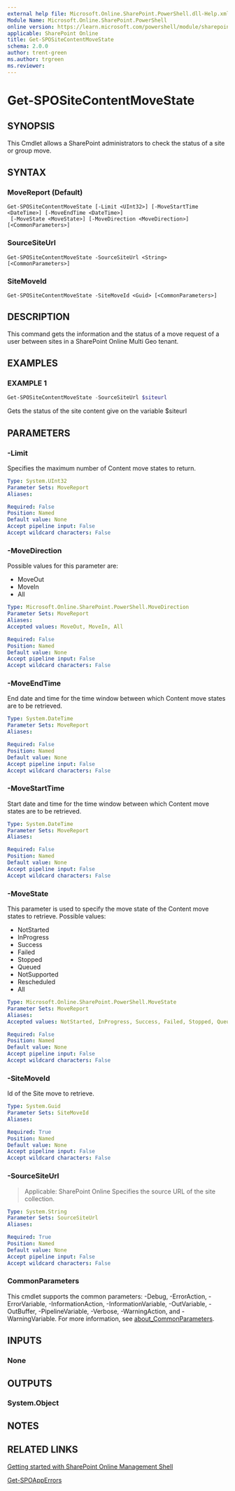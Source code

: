 ```yaml
---
external help file: Microsoft.Online.SharePoint.PowerShell.dll-Help.xml
Module Name: Microsoft.Online.SharePoint.PowerShell
online version: https://learn.microsoft.com/powershell/module/sharepoint-online/get-spositecontentmovestate
applicable: SharePoint Online
title: Get-SPOSiteContentMoveState
schema: 2.0.0
author: trent-green
ms.author: trgreen
ms.reviewer:
---
```


# Get-SPOSiteContentMoveState

## SYNOPSIS

This Cmdlet allows a SharePoint administrators to check the status of a site or group move.

## SYNTAX

### MoveReport (Default)
```
Get-SPOSiteContentMoveState [-Limit <UInt32>] [-MoveStartTime <DateTime>] [-MoveEndTime <DateTime>]
 [-MoveState <MoveState>] [-MoveDirection <MoveDirection>] [<CommonParameters>]
```

### SourceSiteUrl
```
Get-SPOSiteContentMoveState -SourceSiteUrl <String> [<CommonParameters>]
```

### SiteMoveId
```
Get-SPOSiteContentMoveState -SiteMoveId <Guid> [<CommonParameters>]
```

## DESCRIPTION

This command gets the information and the status of a move request of a user between sites in a SharePoint Online Multi Geo tenant.

## EXAMPLES

### EXAMPLE 1

```powershell
Get-SPOSiteContentMoveState -SourceSiteUrl $siteurl
```

Gets the status of the site content give on the variable $siteurl

## PARAMETERS

### -Limit
Specifies the maximum number of Content move states to return.

```yaml
Type: System.UInt32
Parameter Sets: MoveReport
Aliases:

Required: False
Position: Named
Default value: None
Accept pipeline input: False
Accept wildcard characters: False
```

### -MoveDirection
Possible values for this parameter are:
- MoveOut
- MoveIn
- All

```yaml
Type: Microsoft.Online.SharePoint.PowerShell.MoveDirection
Parameter Sets: MoveReport
Aliases:
Accepted values: MoveOut, MoveIn, All

Required: False
Position: Named
Default value: None
Accept pipeline input: False
Accept wildcard characters: False
```
### -MoveEndTime
End date and time for the time window between which Content move states are to be retrieved.

```yaml
Type: System.DateTime
Parameter Sets: MoveReport
Aliases:

Required: False
Position: Named
Default value: None
Accept pipeline input: False
Accept wildcard characters: False
```

### -MoveStartTime
Start date and time for the time window between which Content move states are to be retrieved.

```yaml
Type: System.DateTime
Parameter Sets: MoveReport
Aliases:

Required: False
Position: Named
Default value: None
Accept pipeline input: False
Accept wildcard characters: False
```
### -MoveState
This parameter is used to specify the move state of the Content move states to retrieve.
Possible values:
- NotStarted
- InProgress
- Success
- Failed
- Stopped
- Queued
- NotSupported
- Rescheduled
- All

```yaml
Type: Microsoft.Online.SharePoint.PowerShell.MoveState
Parameter Sets: MoveReport
Aliases:
Accepted values: NotStarted, InProgress, Success, Failed, Stopped, Queued, NotSupported, Rescheduled, All

Required: False
Position: Named
Default value: None
Accept pipeline input: False
Accept wildcard characters: False
```

### -SiteMoveId
Id of the Site move to retrieve.

```yaml
Type: System.Guid
Parameter Sets: SiteMoveId
Aliases:

Required: True
Position: Named
Default value: None
Accept pipeline input: False
Accept wildcard characters: False
```

### -SourceSiteUrl

> Applicable: SharePoint Online
Specifies the source URL of the site collection.

```yaml
Type: System.String
Parameter Sets: SourceSiteUrl
Aliases:

Required: True
Position: Named
Default value: None
Accept pipeline input: False
Accept wildcard characters: False
```

### CommonParameters

This cmdlet supports the common parameters: -Debug, -ErrorAction, -ErrorVariable, -InformationAction, -InformationVariable, -OutVariable, -OutBuffer, -PipelineVariable, -Verbose, -WarningAction, and -WarningVariable. For more information, see [about_CommonParameters](https://go.microsoft.com/fwlink/?LinkID=113216).

## INPUTS

### None

## OUTPUTS

### System.Object

## NOTES

## RELATED LINKS

[Getting started with SharePoint Online Management Shell](/powershell/sharepoint/sharepoint-online/connect-sharepoint-online)

[Get-SPOAppErrors](Get-SPOAppErrors.md)

